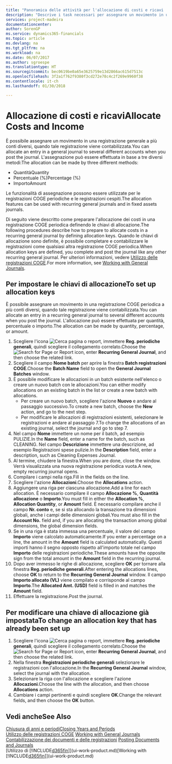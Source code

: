 ```yaml
---
title: "Panoramica delle attività per l'allocazione di costi e ricavi | Documenti Microsoft"
description: "Descrive i task necessari per assegnare un movimento in una registrazione COGE a più conti diversi, quando tale registrazione viene contabilizzata."
services: project-madeira
documentationcenter: 
author: SorenGP
ms.service: dynamics365-financials
ms.topic: article
ms.devlang: na
ms.tgt_pltfrm: na
ms.workload: na
ms.date: 06/07/2017
ms.author: sgroespe
ms.translationtype: HT
ms.sourcegitcommit: bec0619be0a65e3625759e13d2866ac615d7513c
ms.openlocfilehash: 3f2a1f762f9380f3cd272e78c4c2f269e9960f38
ms.contentlocale: it-ch
ms.lasthandoff: 01/30/2018

---
```

# <a name="allocate-costs-and-income"></a><span data-ttu-id="ca321-103">Allocazione di costi e ricavi</span><span class="sxs-lookup"><span data-stu-id="ca321-103">Allocate Costs and Income</span></span>
<span data-ttu-id="ca321-104">È possibile assegnare un movimento in una registrazione generale a più conti diversi, quando tale registrazione viene contabilizzata.</span><span class="sxs-lookup"><span data-stu-id="ca321-104">You can allocate an entry in a general journal to several different accounts when you post the journal.</span></span> <span data-ttu-id="ca321-105">L'assegnazione può essere effettuata in base a tre diversi metodi:</span><span class="sxs-lookup"><span data-stu-id="ca321-105">The allocation can be made by three different methods:</span></span>

* <span data-ttu-id="ca321-106">Quantità</span><span class="sxs-lookup"><span data-stu-id="ca321-106">Quantity</span></span>
* <span data-ttu-id="ca321-107">Percentuale (%)</span><span class="sxs-lookup"><span data-stu-id="ca321-107">Percentage (%)</span></span>
* <span data-ttu-id="ca321-108">Importo</span><span class="sxs-lookup"><span data-stu-id="ca321-108">Amount</span></span>

<span data-ttu-id="ca321-109">Le funzionalità di assegnazione possono essere utilizzate per le registrazioni COGE periodiche e le registrazioni cespiti.</span><span class="sxs-lookup"><span data-stu-id="ca321-109">The allocation features can be used with recurring general journals and in fixed assets journals.</span></span>
<!--You can also distribute the cost or revenue of a line to an intercompany partner when you post a sales or purchase document. When you post the document, a line will be posted in your general journal, and a corresponding line will be created in the intercompany outbox.-->

<span data-ttu-id="ca321-110">Di seguito viene descritto come preparare l'allocazione dei costi in una registrazione COGE periodica definendo le chiavi di allocazione.</span><span class="sxs-lookup"><span data-stu-id="ca321-110">The following procedures describe how to prepare to allocate costs in a recurring general journal by defining allocation keys.</span></span> <span data-ttu-id="ca321-111">Quando le chiavi di allocazione sono definite, è possibile completare e contabilizzare le registrazioni come qualsiasi altra registrazione COGE periodica.</span><span class="sxs-lookup"><span data-stu-id="ca321-111">When allocation keys are defined, you complete and post the journal like any other recurring general journal.</span></span> <span data-ttu-id="ca321-112">Per ulteriori informazioni, vedere [Utilizzo delle registrazioni COGE](ui-work-general-journals.md).</span><span class="sxs-lookup"><span data-stu-id="ca321-112">For more information, see [Working with General Journals](ui-work-general-journals.md).</span></span>

## <a name="to-set-up-allocation-keys"></a><span data-ttu-id="ca321-113">Per impostare le chiavi di allocazione</span><span class="sxs-lookup"><span data-stu-id="ca321-113">To set up allocation keys</span></span>
<span data-ttu-id="ca321-114">È possibile assegnare un movimento in una registrazione COGE periodica a più conti diversi, quando tale registrazione viene contabilizzata.</span><span class="sxs-lookup"><span data-stu-id="ca321-114">You can allocate an entry in a recurring general journal to several different accounts when you post the journal.</span></span> <span data-ttu-id="ca321-115">L'allocazione può essere effettuata per quantità, percentuale o importo.</span><span class="sxs-lookup"><span data-stu-id="ca321-115">The allocation can be made by quantity, percentage, or amount.</span></span>
1. <span data-ttu-id="ca321-116">Scegliere l'icona ![Cerca pagina o report](media/ui-search/search_small.png "icona Cerca pagina o report"), immettere **Reg. periodiche generali**, quindi scegliere il collegamento correlato.</span><span class="sxs-lookup"><span data-stu-id="ca321-116">Choose the ![Search for Page or Report](media/ui-search/search_small.png "Search for Page or Report icon") icon, enter **Recurring General Journal**, and then choose the related link.</span></span>
2. <span data-ttu-id="ca321-117">Scegliere il campo **Nome batch** per aprire la finestra **Batch registrazioni COGE**.</span><span class="sxs-lookup"><span data-stu-id="ca321-117">Choose the **Batch Name** field to open the **General Journal Batches** window.</span></span>
3. <span data-ttu-id="ca321-118">È possibile modificare le allocazioni in un batch esistente nell'elenco o creare un nuovo batch con le allocazioni.</span><span class="sxs-lookup"><span data-stu-id="ca321-118">You can either modify allocations on an existing batch in the list or create a new batch with allocations.</span></span>
   * <span data-ttu-id="ca321-119">Per creare un nuovo batch, scegliere l'azione **Nuovo** e andare al passaggio successivo.</span><span class="sxs-lookup"><span data-stu-id="ca321-119">To create a new batch, choose the **New** action, and go to the next step.</span></span>
   * <span data-ttu-id="ca321-120">Per modificare le allocazioni di registrazioni esistenti, selezionare le registrazioni e andare al passaggio 7.</span><span class="sxs-lookup"><span data-stu-id="ca321-120">To change the allocations of an existing journal, select the journal and go to step 7.</span></span>    
4. <span data-ttu-id="ca321-121">Nel campo **Nome** immettere un nome per il batch, ad esempio PULIZIE.</span><span class="sxs-lookup"><span data-stu-id="ca321-121">In the **Name** field, enter a name for the batch, such as CLEANING.</span></span> <span data-ttu-id="ca321-122">Nel campo **Descrizione** immettere una descrizione, ad esempio Registrazioni spese pulizie.</span><span class="sxs-lookup"><span data-stu-id="ca321-122">In the **Description** field, enter a description, such as Cleaning Expenses Journal.</span></span>
5. <span data-ttu-id="ca321-123">Al termine, chiudere la finestra.</span><span class="sxs-lookup"><span data-stu-id="ca321-123">When you are done, close the window.</span></span> <span data-ttu-id="ca321-124">Verrà visualizzata una nuova registrazione periodica vuota.</span><span class="sxs-lookup"><span data-stu-id="ca321-124">A new, empty recurring journal opens.</span></span>
6. <span data-ttu-id="ca321-125">Compilare i campi nella riga.</span><span class="sxs-lookup"><span data-stu-id="ca321-125">Fill in the fields on the line.</span></span>
7. <span data-ttu-id="ca321-126">Scegliere l'azione **Allocazioni**.</span><span class="sxs-lookup"><span data-stu-id="ca321-126">Choose the **Allocations** action.</span></span>
8. <span data-ttu-id="ca321-127">Aggiungere una riga per ciascuna allocazione.</span><span class="sxs-lookup"><span data-stu-id="ca321-127">Add a line for each allocation.</span></span> <span data-ttu-id="ca321-128">È necessario compilare il campo **Allocazione %**, **Quantità allocazione** o **Importo**.</span><span class="sxs-lookup"><span data-stu-id="ca321-128">You must fill in either the **Allocation %**, **Allocation Quantity**, or **Amount** field.</span></span> <span data-ttu-id="ca321-129">È necessario compilare anche il campo **Nr. conto** e, se si sta allocando la transazione tra dimensioni globali, anche i campi delle dimensioni globali.</span><span class="sxs-lookup"><span data-stu-id="ca321-129">You must also fill in the **Account No.** field and, if you are allocating the transaction among global dimensions, the global dimension fields.</span></span>
9. <span data-ttu-id="ca321-130">Se in una riga è stata immessa una percentuale, il valore del campo **Importo** viene calcolato automaticamente.</span><span class="sxs-lookup"><span data-stu-id="ca321-130">If you enter a percentage on a line, the amount in the **Amount** field is calculated automatically.</span></span> <span data-ttu-id="ca321-131">Questi importi hanno il segno opposto rispetto all'importo totale nel campo **Importo** delle registrazioni periodiche.</span><span class="sxs-lookup"><span data-stu-id="ca321-131">These amounts have the opposite sign from the total amount in the **Amount** field in the recurring journal.</span></span>
10. <span data-ttu-id="ca321-132">Dopo aver immesso le righe di allocazione, scegliere **OK** per tornare alla finestra **Reg. periodiche generali**.</span><span class="sxs-lookup"><span data-stu-id="ca321-132">After entering the allocations lines, choose **OK** to return to the **Recurring General Journal** window.</span></span> <span data-ttu-id="ca321-133">Il campo **Importo allocato (VL)** viene compilato e corrisponde al campo **Importo**.</span><span class="sxs-lookup"><span data-stu-id="ca321-133">The **Allocated Amt. (USD)** field is filled in and matches the **Amount** field.</span></span>
11. <span data-ttu-id="ca321-134">Effettuare la registrazione.</span><span class="sxs-lookup"><span data-stu-id="ca321-134">Post the journal.</span></span>

## <a name="to-change-an-allocation-key-that-has-already-been-set-up"></a><span data-ttu-id="ca321-135">Per modificare una chiave di allocazione già impostata</span><span class="sxs-lookup"><span data-stu-id="ca321-135">To change an allocation key that has already been set up</span></span>
1. <span data-ttu-id="ca321-136">Scegliere l'icona ![Cerca pagina o report](media/ui-search/search_small.png "icona Cerca pagina o report"), immettere **Reg. periodiche generali**, quindi scegliere il collegamento correlato.</span><span class="sxs-lookup"><span data-stu-id="ca321-136">Choose the ![Search for Page or Report](media/ui-search/search_small.png "Search for Page or Report icon") icon, enter **Recurring General Journal**, and then choose the related link.</span></span>
2. <span data-ttu-id="ca321-137">Nella finestra **Registrazioni periodiche generali** selezionare le registrazioni con l'allocazione.</span><span class="sxs-lookup"><span data-stu-id="ca321-137">In the **Recurring General Journal** window, select the journal with the allocation.</span></span>
3. <span data-ttu-id="ca321-138">Selezionare la riga con l'allocazione e scegliere l'azione **Allocazioni**.</span><span class="sxs-lookup"><span data-stu-id="ca321-138">Choose the line with the allocation, and then choose **Allocations** action.</span></span>
4. <span data-ttu-id="ca321-139">Cambiare i campi pertinenti e quindi scegliere **OK**.</span><span class="sxs-lookup"><span data-stu-id="ca321-139">Change the relevant fields, and then choose the **OK** button.</span></span>

## <a name="see-also"></a><span data-ttu-id="ca321-140">Vedi anche</span><span class="sxs-lookup"><span data-stu-id="ca321-140">See Also</span></span>
[<span data-ttu-id="ca321-141">Chiusura di anni e periodi</span><span class="sxs-lookup"><span data-stu-id="ca321-141">Closing Years and Periods</span></span>](year-close-years-periods.md)  
<span data-ttu-id="ca321-142">[Utilizzo delle registrazioni COGE](ui-work-general-journals.md)  </span><span class="sxs-lookup"><span data-stu-id="ca321-142">[Working with General Journals](ui-work-general-journals.md)  </span></span>  
<span data-ttu-id="ca321-143">[Contabilizzazione dei documenti e delle registrazioni](ui-post-documents-journals.md)  </span><span class="sxs-lookup"><span data-stu-id="ca321-143">[Posting Documents and Journals](ui-post-documents-journals.md)  </span></span>  
<span data-ttu-id="ca321-144">[Utilizzo di [!INCLUDE[d365fin](includes/d365fin_md.md)]](ui-work-product.md)</span><span class="sxs-lookup"><span data-stu-id="ca321-144">[Working with [!INCLUDE[d365fin](includes/d365fin_md.md)]](ui-work-product.md)</span></span>

